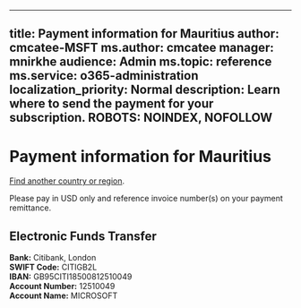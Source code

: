 
---
title: Payment information for Mauritius
author: cmcatee-MSFT
ms.author: cmcatee
manager: mnirkhe
audience: Admin
ms.topic: reference
ms.service: o365-administration
localization_priority: Normal
description: Learn where to send the payment for your subscription.
ROBOTS: NOINDEX, NOFOLLOW
---                                

# Payment information for Mauritius

[Find another country or region](CernPayTest.md). <!--This should go to the parent "Pay for your Office 365 for business subscription" topic-->

Please pay in USD only and reference invoice number(s) on your payment remittance.

## Electronic Funds Transfer

**Bank:** Citibank, London  
**SWIFT Code:** CITIGB2L  
**IBAN:** GB95CITI18500812510049  
**Account Number:** 12510049  
**Account Name:** MICROSOFT  



